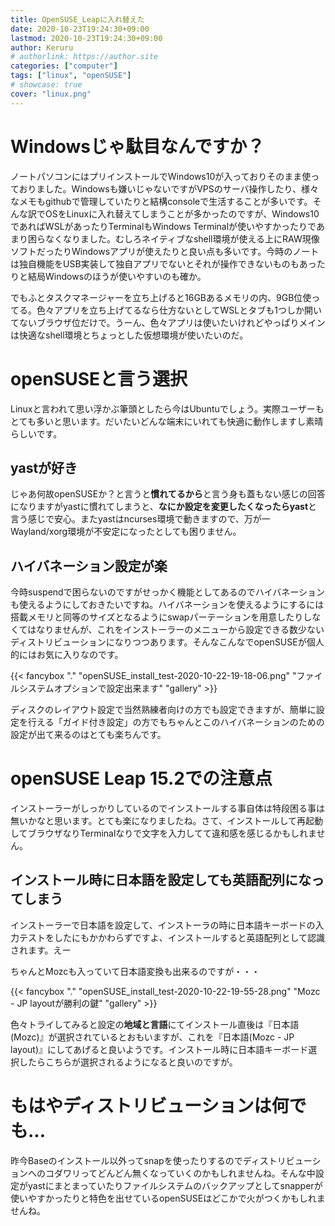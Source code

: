 ```yaml
---
title: OpenSUSE_Leapに入れ替えた
date: 2020-10-23T19:24:30+09:00
lastmod: 2020-10-23T19:24:30+09:00
author: Keruru
# authorlink: https://author.site
categories: ["computer"]
tags: ["linux", "openSUSE"]
# showcase: true
cover: "linux.png"
---
```

# Windowsじゃ駄目なんですか？

ノートパソコンにはプリインストールでWindows10が入っておりそのまま使っておりました。Windowsも嫌いじゃないですがVPSのサーバ操作したり、様々なメモもgithubで管理していたりと結構consoleで生活することが多いです。そんな訳でOSをLinuxに入れ替えてしまうことが多かったのですが、Windows10であればWSLがあったりTerminalもWindows Terminalが使いやすかったりであまり困らなくなりました。むしろネイティブなshell環境が使える上にRAW現像ソフトだったりWindowsアプリが使えたりと良い点も多いです。今時のノートは独自機能をUSB実装して独自アプリでないとそれが操作できないものもあったりと結局Windowsのほうが使いやすいのも確か。

でもふとタスクマネージャーを立ち上げると16GBあるメモリの内、9GB位使ってる。色々アプリを立ち上げてるなら仕方ないとしてWSLとタブも1つしか開いてないブラウザ位だけで。うーん、色々アプリは使いたいけれどやっぱりメインは快適なshell環境とちょっとした仮想環境が使いたいのだ。


# openSUSEと言う選択

Linuxと言われて思い浮かぶ筆頭としたら今はUbuntuでしょう。実際ユーザーもとても多いと思います。だいたいどんな端末にいれても快適に動作しますし素晴らしいです。

## yastが好き

じゃあ何故openSUSEか？と言うと**慣れてるから**と言う身も蓋もない感じの回答になりますがyastに慣れてしまうと、**なにか設定を変更したくなったらyast**と言う感じで安心。またyastはncurses環境で動きますので、万が一Wayland/xorg環境が不安定になったとしても困りません。

## ハイバネーション設定が楽

今時suspendで困らないのですがせっかく機能としてあるのでハイバネーションも使えるようにしておきたいですね。ハイバネーションを使えるようにするには搭載メモリと同等のサイズとなるようにswapパーテーションを用意したりしなくてはなりませんが、これをインストーラーのメニューから設定できる数少ないディストリビューションになりつつあります。そんなこんなでopenSUSEが個人的にはお気に入りなのです。

{{< fancybox "." "openSUSE_install_test-2020-10-22-19-18-06.png" "ファイルシステムオプションで設定出来ます" "gallery" >}}


ディスクのレイアウト設定で当然熟練者向けの方でも設定できますが、簡単に設定を行える「ガイド付き設定」の方でもちゃんとこのハイバネーションのための設定が出て来るのはとても楽ちんです。

# openSUSE Leap 15.2での注意点

インストーラーがしっかりしているのでインストールする事自体は特段困る事は無いかなと思います。とても楽になりましたね。さて、インストールして再起動してブラウザなりTerminalなりで文字を入力してて違和感を感じるかもしれません。

## インストール時に日本語を設定しても英語配列になってしまう

インストーラーで日本語を設定して、インストーラの時に日本語キーボードの入力テストをしたにもかかわらずですよ、インストールすると英語配列として認識されます。えー

ちゃんとMozcも入っていて日本語変換も出来るのですが・・・

{{< fancybox "." "openSUSE_install_test-2020-10-22-19-55-28.png" "Mozc - JP layoutが勝利の鍵" "gallery" >}}


色々トライしてみると設定の**地域と言語**にてインストール直後は『日本語(Mozc)』が選択されているとおもいますが、これを『日本語(Mozc - JP layout)』にしてあげると良いようです。インストール時に日本語キーボード選択したらこちらが選択されるようになると良いのですが。

# もはやディストリビューションは何でも...

昨今Baseのインストール以外ってsnapを使ったりするのでディストリビューションへのコダワリってどんどん無くなっていくのかもしれませんね。そんな中設定がyastにまとまっていたりファイルシステムのバックアップとしてsnapperが使いやすかったりと特色を出せているopenSUSEはどこかで火がつくかもしれませんね。

